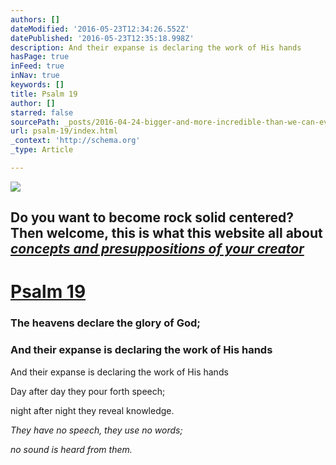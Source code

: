 ```yaml
---
authors: []
dateModified: '2016-05-23T12:34:26.552Z'
datePublished: '2016-05-23T12:35:18.998Z'
description: And their expanse is declaring the work of His hands
hasPage: true
inFeed: true
inNav: true
keywords: []
title: Psalm 19
author: []
starred: false
sourcePath: _posts/2016-04-24-bigger-and-more-incredible-than-we-can-ever-imagine.md
url: psalm-19/index.html
_context: 'http://schema.org'
_type: Article

---
```

![](https://the-grid-user-content.s3-us-west-2.amazonaws.com/d9fe2e5c-1171-4d42-9043-553d7ed17e92.jpg)

## Do you want to become rock solid centered? Then welcome, this is what this website all about **[][0]**_**[concepts and presuppositions of your creator][0]**_

# [Psalm 19][1]

### The heavens declare the glory of God;

### And their expanse is declaring the work of His hands

And their expanse is declaring the work of His hands

Day after day they pour forth speech;

night after night they reveal knowledge.

_They have no speech, they use no words;_

_no sound is heard from them._

[0]: https://thegrid.ai/mindpebble/13667f92-cbd3-4376-8827-2cbe38b66769/
[1]: null